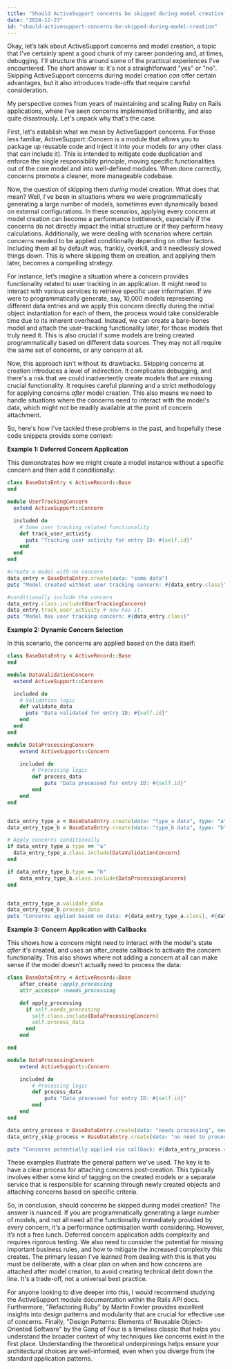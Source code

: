 ```yaml
---
title: "Should ActiveSupport concerns be skipped during model creation?"
date: "2024-12-23"
id: "should-activesupport-concerns-be-skipped-during-model-creation"
---
```


Okay, let’s talk about ActiveSupport concerns and model creation, a topic that I've certainly spent a good chunk of my career pondering and, at times, debugging. I'll structure this around some of the practical experiences I've encountered. The short answer is: it's not a straightforward "yes" or "no". Skipping ActiveSupport concerns during model creation *can* offer certain advantages, but it also introduces trade-offs that require careful consideration.

My perspective comes from years of maintaining and scaling Ruby on Rails applications, where I’ve seen concerns implemented brilliantly, and also quite disastrously. Let's unpack why that's the case.

First, let's establish what we mean by ActiveSupport concerns. For those less familiar, ActiveSupport::Concern is a module that allows you to package up reusable code and inject it into your models (or any other class that can include it). This is intended to mitigate code duplication and enforce the single responsibility principle, moving specific functionalities out of the core model and into well-defined modules. When done correctly, concerns promote a cleaner, more manageable codebase.

Now, the question of skipping them *during* model creation. What does that mean? Well, I've been in situations where we were programmatically generating a large number of models, sometimes even dynamically based on external configurations. In these scenarios, applying every concern at model creation can become a performance bottleneck, especially if the concerns do not directly impact the initial structure or if they perform heavy calculations. Additionally, we were dealing with scenarios where certain concerns needed to be applied conditionally depending on other factors. Including them all by default was, frankly, overkill, and it needlessly slowed things down. This is where skipping them on creation, and applying them later, becomes a compelling strategy.

For instance, let’s imagine a situation where a concern provides functionality related to user tracking in an application. It might need to interact with various services to retrieve specific user information. If we were to programmatically generate, say, 10,000 models representing different data entries and we apply this concern directly during the initial object instantiation for each of them, the process would take considerable time due to its inherent overhead. Instead, we can create a bare-bones model and attach the user-tracking functionality later, for those models that truly need it. This is also crucial if some models are being created programmatically based on different data sources. They may not all require the same set of concerns, or any concern at all.

Now, this approach isn't without its drawbacks. Skipping concerns at creation introduces a level of indirection. It complicates debugging, and there's a risk that we could inadvertently create models that are missing crucial functionality. It requires careful planning and a strict methodology for applying concerns *after* model creation. This also means we need to handle situations where the concerns need to interact with the model's data, which might not be readily available at the point of concern attachment.

So, here's how I've tackled these problems in the past, and hopefully these code snippets provide some context:

**Example 1: Deferred Concern Application**

This demonstrates how we might create a model instance without a specific concern and then add it conditionally:

```ruby
class BaseDataEntry < ActiveRecord::Base
end

module UserTrackingConcern
  extend ActiveSupport::Concern

  included do
    # Some user tracking related functionality
    def track_user_activity
      puts "Tracking user activity for entry ID: #{self.id}"
    end
  end
end

#create a model with no concern
data_entry = BaseDataEntry.create(data: "some data")
puts "Model created without user tracking concern: #{data_entry.class}"

#conditionally include the concern
data_entry.class.include(UserTrackingConcern)
data_entry.track_user_activity # now has it.
puts "Model has user tracking concern: #{data_entry.class}"
```

**Example 2: Dynamic Concern Selection**

In this scenario, the concerns are applied based on the data itself:

```ruby
class BaseDataEntry < ActiveRecord::Base
end

module DataValidationConcern
  extend ActiveSupport::Concern

  included do
    # Validation logic
    def validate_data
      puts "Data validated for entry ID: #{self.id}"
    end
  end
end

module DataProcessingConcern
    extend ActiveSupport::Concern

    included do
        # Processing logic
        def process_data
            puts "Data processed for entry ID: #{self.id}"
        end
    end
end


data_entry_type_a = BaseDataEntry.create(data: "type_a data", type: "a")
data_entry_type_b = BaseDataEntry.create(data: "type_b data", type: "b")

# Apply concerns conditionally
if data_entry_type_a.type == "a"
  data_entry_type_a.class.include(DataValidationConcern)
end

if data_entry_type_b.type == "b"
    data_entry_type_b.class.include(DataProcessingConcern)
end


data_entry_type_a.validate_data
data_entry_type_b.process_data
puts "Concerns applied based on data: #{data_entry_type_a.class}, #{data_entry_type_b.class}"
```

**Example 3: Concern Application with Callbacks**

This shows how a concern might need to interact with the model's state *after* it's created, and uses an after_create callback to activate the concern functionality. This also shows where not adding a concern at all can make sense if the model doesn't actually need to process the data:

```ruby
class BaseDataEntry < ActiveRecord::Base
    after_create :apply_processing
    attr_accessor :needs_processing

    def apply_processing
      if self.needs_processing
        self.class.include(DataProcessingConcern)
        self.process_data
      end
    end

end

module DataProcessingConcern
    extend ActiveSupport::Concern

    included do
        # Processing logic
        def process_data
            puts "Data processed for entry ID: #{self.id}"
        end
    end
end

data_entry_process = BaseDataEntry.create(data: "needs processing", needs_processing: true)
data_entry_skip_process = BaseDataEntry.create(data: "no need to process", needs_processing: false)

puts "Concerns potentially applied via callback: #{data_entry_process.class}, #{data_entry_skip_process.class}"
```

These examples illustrate the general pattern we've used. The key is to have a clear process for attaching concerns post-creation. This typically involves either some kind of tagging on the created models or a separate service that is responsible for scanning through newly created objects and attaching concerns based on specific criteria.

So, in conclusion, should concerns be skipped during model creation? The answer is nuanced. If you are programmatically generating a large number of models, and not all need all the functionality immediately provided by every concern, it's a performance optimisation worth considering. However, it’s not a free lunch. Deferred concern application adds complexity and requires rigorous testing. We also need to consider the potential for missing important business rules, and how to mitigate the increased complexity this creates. The primary lesson I've learned from dealing with this is that you must be deliberate, with a clear plan on when and how concerns are attached after model creation, to avoid creating technical debt down the line. It's a trade-off, not a universal best practice.

For anyone looking to dive deeper into this, I would recommend studying the ActiveSupport module documentation within the Rails API docs. Furthermore, "Refactoring Ruby" by Martin Fowler provides excellent insights into design patterns and modularity that are crucial for effective use of concerns. Finally, "Design Patterns: Elements of Reusable Object-Oriented Software" by the Gang of Four is a timeless classic that helps you understand the broader context of why techniques like concerns exist in the first place. Understanding the theoretical underpinnings helps ensure your architectural choices are well-informed, even when you diverge from the standard application patterns.
